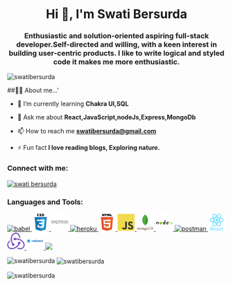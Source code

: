 <h1 align="center">Hi 👋, I'm Swati Bersurda</h1>
<h3 align="center">Enthusiastic and solution-oriented aspiring full-stack developer.Self-directed and willing, with a keen interest in building user-centric products. I like to write logical and styled code it makes me more enthusiastic.</h3>

<p align="left"> <img src="https://komarev.com/ghpvc/?username=swatibersurda&label=Profile%20views&color=0e75b6&style=flat" alt="swatibersurda" /> </p>
   
   ##👩‍🎓 About me...'

- 🌱 I’m currently learning **Chakra UI,SQL**

- 💬 Ask me about **React,JavaScript,nodeJs,Express,MongoDb**

- 📫 How to reach me **swatibersurda@gmail.com**

- ⚡ Fun fact **I love reading blogs, Exploring nature.**

<h3 align="left">Connect with me:</h3>
<p align="left">
<a href="https://www.linkedin.com/in/swati-bersurda/" target="blank"><img align="center" src="https://raw.githubusercontent.com/rahuldkjain/github-profile-readme-generator/master/src/images/icons/Social/linked-in-alt.svg" alt="swati bersurda" height="30" width="40" /></a>
</p>

<h3 align="left">Languages and Tools:</h3>
<p align="left"> <a href="https://babeljs.io/" target="_blank" rel="noreferrer"> <img src="https://www.vectorlogo.zone/logos/babeljs/babeljs-icon.svg" alt="babel" width="40" height="40"/> </a> <a href="https://www.w3schools.com/css/" target="_blank" rel="noreferrer"> <img src="https://raw.githubusercontent.com/devicons/devicon/master/icons/css3/css3-original-wordmark.svg" alt="css3" width="40" height="40"/> </a> <a href="https://expressjs.com" target="_blank" rel="noreferrer"> <img src="https://raw.githubusercontent.com/devicons/devicon/master/icons/express/express-original-wordmark.svg" alt="express" width="40" height="40"/> </a> <a href="https://heroku.com" target="_blank" rel="noreferrer"> <img src="https://www.vectorlogo.zone/logos/heroku/heroku-icon.svg" alt="heroku" width="40" height="40"/> </a> <a href="https://www.w3.org/html/" target="_blank" rel="noreferrer"> <img src="https://raw.githubusercontent.com/devicons/devicon/master/icons/html5/html5-original-wordmark.svg" alt="html5" width="40" height="40"/> </a> <a href="https://developer.mozilla.org/en-US/docs/Web/JavaScript" target="_blank" rel="noreferrer"> <img src="https://raw.githubusercontent.com/devicons/devicon/master/icons/javascript/javascript-original.svg" alt="javascript" width="40" height="40"/> </a> <a href="https://www.mongodb.com/" target="_blank" rel="noreferrer"> <img src="https://raw.githubusercontent.com/devicons/devicon/master/icons/mongodb/mongodb-original-wordmark.svg" alt="mongodb" width="40" height="40"/> </a> <a href="https://nodejs.org" target="_blank" rel="noreferrer"> <img src="https://raw.githubusercontent.com/devicons/devicon/master/icons/nodejs/nodejs-original-wordmark.svg" alt="nodejs" width="40" height="40"/> </a> <a href="https://postman.com" target="_blank" rel="noreferrer"> <img src="https://www.vectorlogo.zone/logos/getpostman/getpostman-icon.svg" alt="postman" width="40" height="40"/> </a> <a href="https://reactjs.org/" target="_blank" rel="noreferrer"> <img src="https://raw.githubusercontent.com/devicons/devicon/master/icons/react/react-original-wordmark.svg" alt="react" width="40" height="40"/> </a> <a href="https://redux.js.org" target="_blank" rel="noreferrer"> <img src="https://raw.githubusercontent.com/devicons/devicon/master/icons/redux/redux-original.svg" alt="redux" width="40" height="40"/> </a> <a href="https://webpack.js.org" target="_blank" rel="noreferrer"> <img src="https://raw.githubusercontent.com/devicons/devicon/d00d0969292a6569d45b06d3f350f463a0107b0d/icons/webpack/webpack-original-wordmark.svg" alt="webpack" width="40" height="40"/> </a><a href="https://git-scm.com/" target="_blank"> <img src="https://img.icons8.com/color/48/000000/git.png"/> </a> </p>

<p><img align="left" src="https://github-readme-stats.vercel.app/api/top-langs?username=swatibersurda&show_icons=true&locale=en&layout=compact" alt="swatibersurda" /></p>

<p>&nbsp;<img align="center" src="https://github-readme-stats.vercel.app/api?username=swatibersurda&show_icons=true&locale=en" alt="swatibersurda" /></p>

<p><img align="center" src="https://github-readme-streak-stats.herokuapp.com/?user=swatibersurda&" alt="swatibersurda" /></p>
